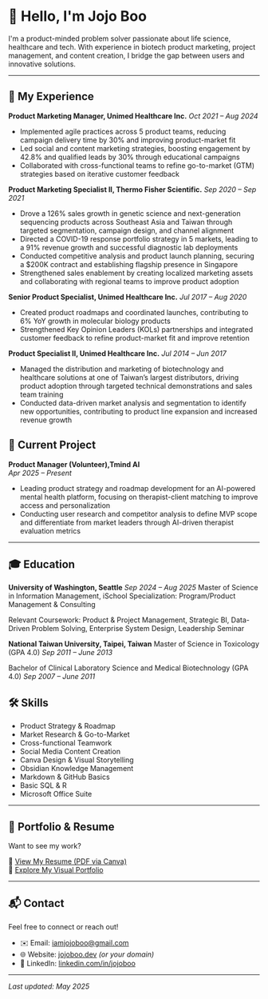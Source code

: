 # 👋 Hello, I'm Jojo Boo

I'm a product-minded problem solver passionate about life science, healthcare and tech. With experience in biotech product marketing, project management, and content creation, I bridge the gap between users and innovative solutions.

---

## 💼 My Experience

**Product Marketing Manager, Unimed Healthcare Inc.**
_Oct 2021 – Aug 2024_ 
- Implemented agile practices across 5 product teams, reducing campaign delivery time by 30% and improving product-market fit
- Led social and content marketing strategies, boosting engagement by 42.8% and qualified leads by 30% through educational campaigns
- Collaborated with cross-functional teams to refine go-to-market (GTM) strategies based on iterative customer feedback

**Product Marketing Specialist II, Thermo Fisher Scientific.**
_Sep 2020 – Sep 2021_ 
- Drove a 126% sales growth in genetic science and next-generation sequencing products across Southeast Asia and Taiwan through targeted segmentation, campaign design, and channel alignment
- Directed a COVID-19 response portfolio strategy in 5 markets, leading to a 91% revenue growth and successful diagnostic lab deployments
- Conducted competitive analysis and product launch planning, securing a $200K contract and establishing flagship presence in Singapore
- Strengthened sales enablement by creating localized marketing assets and collaborating with regional teams to improve product adoption

**Senior Product Specialist, Unimed Healthcare Inc.**
_Jul 2017 – Aug 2020_ 
- Created product roadmaps and coordinated launches, contributing to 6% YoY growth in molecular biology products
- Strengthened Key Opinion Leaders (KOLs) partnerships and integrated customer feedback to refine product-market fit and improve retention

**Product Specialist II, Unimed Healthcare Inc.**
_Jul 2014 – Jun 2017_
- Managed the distribution and marketing of biotechnology and healthcare solutions at one of Taiwan’s largest distributors, driving product adoption through targeted technical demonstrations and sales team training
- Conducted data-driven market analysis and segmentation to identify new opportunities, contributing to product line expansion and increased revenue growth

## 🎯 Current Project
**Product Manager (Volunteer),Tmind AI**  
_Apr 2025 – Present_  
- Leading product strategy and roadmap development for an AI-powered mental health platform, focusing on therapist-client matching to improve access and personalization
- Conducting user research and competitor analysis to define MVP scope and differentiate from market leaders through AI-driven therapist evaluation metrics

---

## 🎓 Education
**University of Washington, Seattle**
_Sep 2024 – Aug 2025_
Master of Science in Information Management, iSchool
Specialization: Program/Product Management & Consulting

Relevant Coursework: 
Product & Project Management, Strategic BI, Data-Driven Problem Solving, Enterprise System Design, Leadership Seminar

**National Taiwan University, Taipei, Taiwan**
Master of Science in Toxicology (GPA 4.0)
_Sep 2011 – June 2013_

Bachelor of Clinical Laboratory Science and Medical Biotechnology (GPA 4.0)
_Sep 2007 – June 2011_

## 🛠 Skills

- Product Strategy & Roadmap  
- Market Research & Go-to-Market
- Cross-functional Teamwork
- Social Media Content Creation  
- Canva Design & Visual Storytelling
- Obsidian Knowledge Management  
- Markdown & GitHub Basics
- Basic SQL & R
- Microsoft Office Suite

---

## 🎨 Portfolio & Resume

Want to see my work?

📄 [View My Resume (PDF via Canva)](https://your-cv-link)  
📁 [Explore My Visual Portfolio](https://your-portfolio-link)  

---

## 📬 Contact

Feel free to connect or reach out!

- ✉️ Email: iamjojoboo@gmail.com  
- 🌐 Website: [jojoboo.dev](https://jojoboo.dev) *(or your domain)*  
- 💼 LinkedIn: [linkedin.com/in/jojoboo](https://linkedin.com/in/jojoboo)

---
_Last updated: May 2025_
